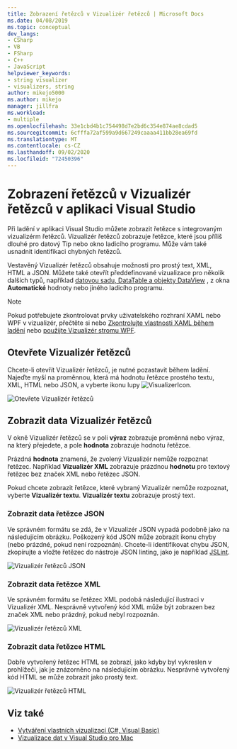 ```yaml
---
title: Zobrazení řetězců v Vizualizér řetězců | Microsoft Docs
ms.date: 04/08/2019
ms.topic: conceptual
dev_langs:
- CSharp
- VB
- FSharp
- C++
- JavaScript
helpviewer_keywords:
- string visualizer
- visualizers, string
author: mikejo5000
ms.author: mikejo
manager: jillfra
ms.workload:
- multiple
ms.openlocfilehash: 33e1cbd4b1c754498d7e2bd6c354e874ae8cdad5
ms.sourcegitcommit: 6cfffa72af599a9d667249caaaa411bb28ea69fd
ms.translationtype: MT
ms.contentlocale: cs-CZ
ms.lasthandoff: 09/02/2020
ms.locfileid: "72450396"
---
```

# <a name="view-strings-in-a-string-visualizer-in-visual-studio"></a>Zobrazení řetězců v Vizualizér řetězců v aplikaci Visual Studio

Při ladění v aplikaci Visual Studio můžete zobrazit řetězce s integrovaným vizualizérm řetězců. Vizualizér řetězců zobrazuje řetězce, které jsou příliš dlouhé pro datový Tip nebo okno ladicího programu. Může vám také usnadnit identifikaci chybných řetězců.

Vestavěný Vizualizér řetězců obsahuje možnosti pro prostý text, XML, HTML a JSON. Můžete také otevřít předdefinované vizualizace pro několik dalších typů, například [datovou sadu, DataTable a objekty DataView](../debugger/dataset-visualizer-dialog-box.md) , z okna **Automatické** hodnoty nebo jiného ladicího programu.

> [!NOTE]
> Pokud potřebujete zkontrolovat prvky uživatelského rozhraní XAML nebo WPF v vizualizér, přečtěte si nebo [Zkontrolujte vlastnosti XAML během ladění](../xaml-tools/inspect-xaml-properties-while-debugging.md) nebo [použijte Vizualizér stromu WPF](../debugger/how-to-use-the-wpf-tree-visualizer.md).

## <a name="open-a-string-visualizer"></a>Otevřete Vizualizér řetězců

Chcete-li otevřít Vizualizér řetězců, je nutné pozastavit během ladění. Najeďte myší na proměnnou, která má hodnotu řetězce prostého textu, XML, HTML nebo JSON, a vyberte ikonu lupy ![VisualizerIcon](../debugger/media/dbg-tips-visualizer-icon.png "Ikona Vizualizátoru").

![Otevřete Vizualizér řetězců](../debugger/media/dbg-tips-string-visualizers.png "Otevřít Vizualizér řetězců")

## <a name="view-string-visualizer-data"></a>Zobrazit data Vizualizér řetězců

V okně Vizualizér řetězců se v poli **výraz** zobrazuje proměnná nebo výraz, na který přejedete, a pole **hodnota** zobrazuje hodnotu řetězce.

Prázdná **hodnota** znamená, že zvolený Vizualizér nemůže rozpoznat řetězec. Například **Vizualizér XML** zobrazuje prázdnou **hodnotu** pro textový řetězec bez značek XML nebo řetězec JSON.

Pokud chcete zobrazit řetězce, které vybraný Vizualizér nemůže rozpoznat, vyberte **Vizualizér textu**. **Vizualizér textu** zobrazuje prostý text.

### <a name="view-json-string-data"></a>Zobrazit data řetězce JSON

Ve správném formátu se zdá, že v Vizualizér JSON vypadá podobně jako na následujícím obrázku. Poškozený kód JSON může zobrazit ikonu chyby (nebo prázdné, pokud není rozpoznán). Chcete-li identifikovat chybu JSON, zkopírujte a vložte řetězec do nástroje JSON linting, jako je například [JSLint](https://www.jslint.com/).

![Vizualizér řetězců JSON](../debugger/media/dbg-tips-string-visualizer-json.png "Vizualizér řetězců JSON")

### <a name="view-xml-string-data"></a>Zobrazit data řetězce XML

Ve správném formátu se řetězec XML podobá následující ilustraci v Vizualizér XML. Nesprávně vytvořený kód XML může být zobrazen bez značek XML nebo prázdný, pokud nebyl rozpoznán.

![Vizualizér řetězců XML](../debugger/media/dbg-string-visualizers-xml.png "Vizualizér řetězců XML")

### <a name="view-html-string-data"></a>Zobrazit data řetězce HTML

Dobře vytvořený řetězec HTML se zobrazí, jako kdyby byl vykreslen v prohlížeči, jak je znázorněno na následujícím obrázku. Nesprávně vytvořený kód HTML se může zobrazit jako prostý text.

![Vizualizér řetězců HTML](../debugger/media/dbg-string-visualizers-html.png "Vizualizér řetězců HTML")

## <a name="see-also"></a>Viz také

- [Vytváření vlastních vizualizací (C#, Visual Basic)](../debugger/create-custom-visualizers-of-data.md)
- [Vizualizace dat v Visual Studio pro Mac](/visualstudio/mac/data-visualizations)